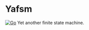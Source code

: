 # Yafsm
[![Go](https://github.com/singchia/yafsm/actions/workflows/go.yml/badge.svg)](https://github.com/singchia/yafsm/actions/workflows/go.yml)
Yet another finite state machine.
